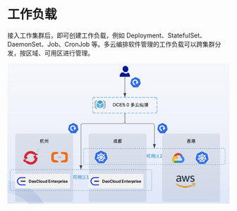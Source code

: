 # 工作负载

接入工作集群后，即可创建工作负载，例如 Deployment、StatefulSet、DaemonSet、Job、CronJob 等。多云编排软件管理的工作负载可以跨集群分发，按区域、可用区进行管理。

![workload](../images/workload01.png)
